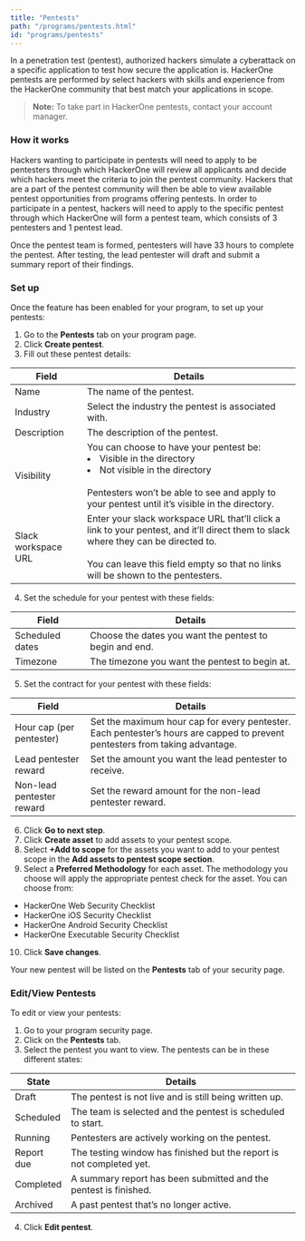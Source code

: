 ```yaml
---
title: "Pentests"
path: "/programs/pentests.html"
id: "programs/pentests"
---
```


In a penetration test (pentest), authorized hackers simulate a cyberattack on a specific application to test how secure the application is. HackerOne pentests are performed by select hackers with skills and experience from the HackerOne community that best match your applications in scope. 

> **Note:** To take part in HackerOne pentests, contact your account manager.  

### How it works

Hackers wanting to participate in pentests will need to apply to be pentesters through which HackerOne will review all applicants and decide which hackers meet the criteria to join the pentest community. Hackers that are a part of the pentest community will then be able to view available pentest opportunities from programs offering pentests. In order to participate in a pentest, hackers will need to apply to the specific pentest through which HackerOne will form a pentest team, which consists of 3 pentesters and 1 pentest lead.

Once the pentest team is formed, pentesters will have 33 hours to complete the pentest. After testing, the lead pentester will draft and submit a summary report of their findings.

### Set up

Once the feature has been enabled for your program, to set up your pentests:
1. Go to the **Pentests** tab on your program page.
2. Click **Create pentest**.
3. Fill out these pentest details:

Field | Details
----- | --------
Name | The name of the pentest.
Industry | Select the industry the pentest is associated with.
Description | The description of the pentest.
Visibility | You can choose to have your pentest be: <li>Visible in the directory<li>Not visible in the directory <br><br> Pentesters won’t be able to see and apply to your pentest until it’s visible in the directory.
Slack workspace URL | Enter your slack workspace URL that’ll click a link to your pentest, and it’ll direct them to slack where they can be directed to. <br><br>You can leave this field empty so that no links will be shown to the pentesters.

4. Set the schedule for your pentest with these fields:

Field | Details
----- | -------
Scheduled dates | Choose the dates you want the pentest to begin and end.
Timezone | The timezone you want the pentest to begin at.

5. Set the contract for your pentest with these fields:

Field | Details
----- | -------
Hour cap (per pentester) | Set the maximum hour cap for every pentester. Each pentester’s hours are capped to prevent pentesters from taking advantage.
Lead pentester reward | Set the amount you want the lead pentester to receive.
Non-lead pentester reward | Set the reward amount for the non-lead pentester reward.

6. Click **Go to next step**.
7. Click **Create asset** to add assets to your pentest scope.
8. Select **+Add to scope** for the assets you want to add to your pentest scope in the **Add assets to pentest scope section**.
9. Select a **Preferred Methodology** for each asset. The methodology you choose will apply the appropriate pentest check for the asset. You can choose from:
* HackerOne Web Security Checklist
* HackerOne iOS Security Checklist
* HackerOne Android Security Checklist
* HackerOne Executable Security Checklist

10. Click **Save changes**.

Your new pentest will be listed on the **Pentests** tab of your security page.

### Edit/View Pentests
To edit or view your pentests:
1. Go to your program security page.
2. Click on the **Pentests** tab.
3. Select the pentest you want to view. The pentests can be in these different states:

State | Details
----- | -------
Draft | The pentest is not live and is still being written up.
Scheduled | The team is selected and the pentest is scheduled to start.
Running | Pentesters are actively working on the pentest.
Report due | The testing window has finished but the report is not completed yet.
Completed | A summary report has been submitted and the pentest is finished.
Archived | A past pentest that’s no longer active.

4. Click **Edit pentest**.
